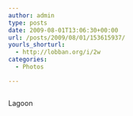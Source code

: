 ```yaml
---
author: admin
type: posts
date: 2009-08-01T13:06:30+00:00
url: /posts/2009/08/01/153615937/
yourls_shorturl:
  - http://lobban.org/i/2w
categories:
  - Photos

---
```

<div class="figure">
  <img src="http://andy.lobban.org/photo/1280/153615937/1/n6SoNyvfPqlwjjqm7jxcarmJ" alt="" />
</div>

Lagoon